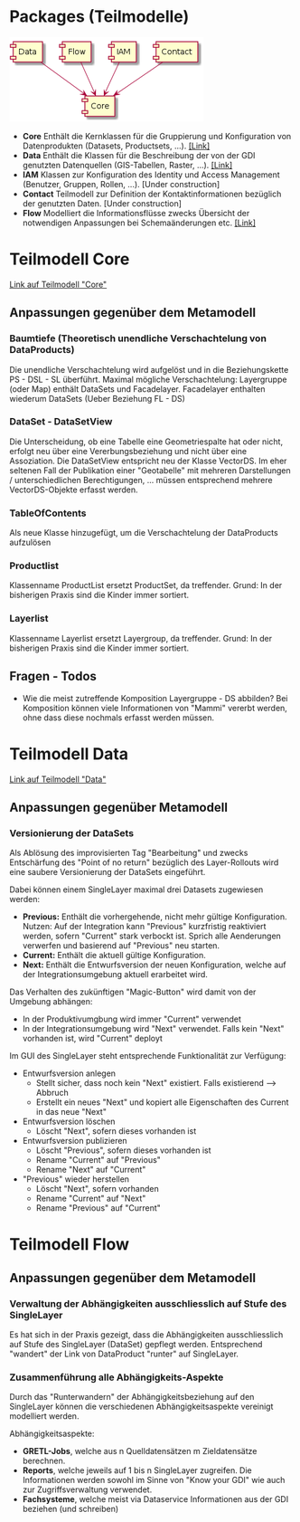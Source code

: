 # Packages (Teilmodelle)

![Übersicht der Teilmodelle](../puml_output/model_overview.png)

* **Core** Enthält die Kernklassen für die Gruppierung und Konfiguration 
von Datenprodukten (Datasets, Productsets, ...). [[Link]](core.md)
* **Data** Enthält die Klassen für die Beschreibung der von der GDI genutzten 
Datenquellen (GIS-Tabellen, Raster, ...). [[Link]](data.md)
* **IAM** Klassen zur Konfiguration des Identity und 
Access Management (Benutzer, Gruppen, Rollen, ...). [Under construction]
* **Contact** Teilmodell zur Definition der Kontaktinformationen 
bezüglich der genutzten Daten. [Under construction] 
* **Flow** Modelliert die Informationsflüsse zwecks Übersicht der notwendigen Anpassungen bei
Schemaänderungen etc. [[Link]](dependency.md)

# Teilmodell Core

[Link auf Teilmodell "Core"](core.md)

## Anpassungen gegenüber dem Metamodell
    
### Baumtiefe (Theoretisch unendliche Verschachtelung von DataProducts)
    
Die unendliche Verschachtelung wird aufgelöst und in die Beziehungskette PS - DSL - SL überführt. 
Maximal mögliche Verschachtelung: Layergruppe (oder Map) enthält DataSets und Facadelayer. 
Facadelayer enthalten wiederum DataSets (Ueber Beziehung FL - DS)

### DataSet - DataSetView

Die Unterscheidung, ob eine Tabelle eine Geometriespalte hat oder nicht, erfolgt neu über eine Vererbungsbeziehung
und nicht über eine Assoziation. Die DataSetView entspricht neu der Klasse VectorDS. Im eher seltenen Fall der 
Publikation einer "Geotabelle" mit mehreren Darstellungen / unterschiedlichen Berechtigungen, ... müssen 
entsprechend mehrere VectorDS-Objekte erfasst werden. 

### TableOfContents

Als neue Klasse hinzugefügt, um die Verschachtelung der DataProducts aufzulösen

### Productlist

Klassenname ProductList ersetzt ProductSet, da treffender. Grund: In der bisherigen Praxis sind die Kinder immer sortiert.

### Layerlist

Klassenname Layerlist ersetzt Layergroup, da treffender. Grund: In der bisherigen Praxis sind die Kinder immer sortiert.

## Fragen - Todos

* Wie die meist zutreffende Komposition Layergruppe - DS abbilden? Bei Komposition können viele Informationen von 
"Mammi" vererbt werden, ohne dass diese nochmals erfasst werden müssen.

# Teilmodell Data

[Link auf Teilmodell "Data"](data.md)

## Anpassungen gegenüber Metamodell

### Versionierung der DataSets

Als Ablösung des improvisierten Tag "Bearbeitung" und zwecks Entschärfung des "Point of no return" bezüglich des 
Layer-Rollouts wird eine saubere Versionierung der DataSets eingeführt.

Dabei können einem SingleLayer maximal drei Datasets zugewiesen werden:
* **Previous:** Enthält die vorhergehende, nicht mehr gültige Konfiguration. Nutzen: Auf der Integration kann "Previous" 
kurzfristig reaktiviert werden, sofern "Current" stark verbockt ist. Sprich alle Aenderungen verwerfen und basierend
auf "Previous" neu starten.
* **Current:** Enthält die aktuell gültige Konfiguration.
* **Next:** Enthält die Entwurfsversion der neuen Konfiguration, welche auf der Integrationsumgebung aktuell 
erarbeitet wird.

Das Verhalten des zukünftigen "Magic-Button" wird damit von der Umgebung abhängen:
* In der Produktivumgbung wird immer "Current" verwendet
* In der Integrationsumgebung wird "Next" verwendet. Falls kein "Next" vorhanden ist, wird "Current" deployt

Im GUI des SingleLayer steht entsprechende Funktionalität zur Verfügung:
* Entwurfsversion anlegen
    * Stellt sicher, dass noch kein "Next" existiert. Falls existierend --> Abbruch
    * Erstellt ein neues "Next" und kopiert alle Eigenschaften des Current in das neue "Next"
* Entwurfsversion löschen
    * Löscht "Next", sofern dieses vorhanden ist
* Entwurfsversion publizieren
    * Löscht "Previous", sofern dieses vorhanden ist
    * Rename "Current" auf "Previous"
    * Rename "Next" auf "Current"
* "Previous" wieder herstellen
    * Löscht "Next", sofern vorhanden
    * Rename "Current" auf "Next"
    * Rename "Previous" auf "Current"
    
# Teilmodell Flow

## Anpassungen gegenüber dem Metamodell

### Verwaltung der Abhängigkeiten ausschliesslich auf Stufe des SingleLayer

Es hat sich in der Praxis gezeigt, dass die Abhängigkeiten ausschliesslich auf Stufe des SingleLayer (DataSet)
gepflegt werden. Entsprechend "wandert" der Link von DataProduct "runter" auf SingleLayer.

### Zusammenführung alle Abhängigkeits-Aspekte

Durch das "Runterwandern" der Abhängigkeitsbeziehung auf den SingleLayer können die verschiedenen Abhängigkeitsaspekte
vereinigt modelliert werden.

Abhängigkeitsaspekte:
* **GRETL-Jobs**, welche aus n Quelldatensätzen m Zieldatensätze berechnen.
* **Reports**, welche jeweils auf 1 bis n SingleLayer zugreifen. Die Informationen werden sowohl im Sinne von "Know your GDI"
wie auch zur Zugriffsverwaltung verwendet.
* **Fachsysteme**, welche meist via Dataservice Informationen aus der GDI beziehen (und schreiben) 


